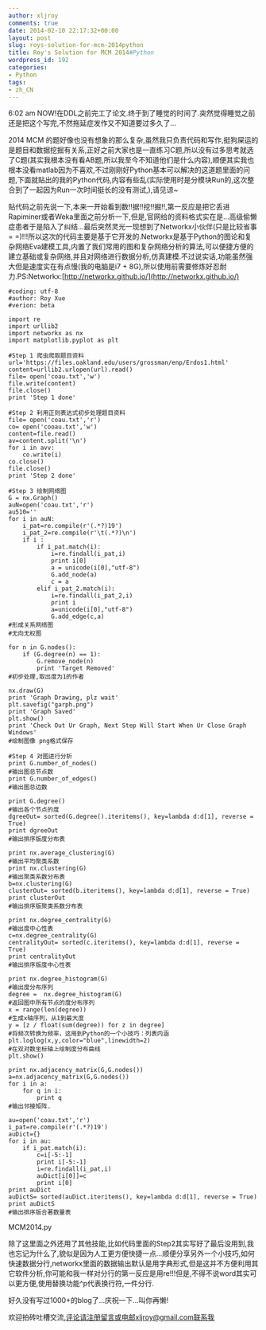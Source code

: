 ```yaml
---
author: xljroy
comments: true
date: 2014-02-10 22:17:32+00:00
layout: post
slug: roys-solution-for-mcm-2014python
title: Roy's Solution for MCM 2014#Python
wordpress_id: 192
categories:
- Python
tags:
- zh_CN
---
```


6:02 am NOW!在DDL之前完工了论文.终于到了睡觉的时间了.突然觉得睡觉之前还是把这个写完,不然拖延症发作又不知道要过多久了...

2014 MCM 的题好像也没有想象的那么复杂,虽然我只负责代码和写作,挺狗屎运的是题目和数据挖掘有关系,正好之前大家也是一直练习C题,所以没有过多思考就选了C题(其实我根本没有看AB题,所以我至今不知道他们是什么内容),顺便其实我也根本没看matlab因为不喜欢,不过刚刚好Python基本可以解决的这道题里面的问题,下面就贴出的我的Python代码,内容有些乱(实际使用时是分模块Run的,这次整合到了一起因为Run一次时间挺长的没有测试,),请见谅~

贴代码之前先说一下,本来一开始看到数!!据!!挖!!掘!!,第一反应是把它丢进Rapiminer或者Weka里面之前分析一下,但是,官网给的资料格式实在是...高级偷懒症患者于是陷入了纠结...最后突然灵光一现想到了Networkx小伙伴(只是比较省事= =)!!!所以这次的代码主要是基于它开发的.Networkx是基于Python的图论和复杂网络Eva建模工具,内置了我们常用的图和复杂网络分析的算法,可以便捷方便的建立基础或复杂网络,并且对网络进行数据分析,仿真建模.不过说实话,功能虽然强大但是速度实在有点慢(我的电脑是i7 + 8G),所以使用前需要修炼好忍耐力.PS:Networkx:[http://networkx.github.io/](http://networkx.github.io/)

    
    #coding: utf-8
    #author: Roy Xue
    #verion: beta
    
    import re
    import urllib2
    import networkx as nx 
    import matplotlib.pyplot as plt
    
    #Step 1 爬虫爬取题目资料
    url='https://files.oakland.edu/users/grossman/enp/Erdos1.html' 
    content=urllib2.urlopen(url).read()
    file= open('coau.txt','w')
    file.write(content)
    file.close()
    print 'Step 1 done'
    
    #Step 2 利用正则表达式初步处理题目资料
    file= open('coau.txt','r')
    co= open('cooau.txt','w')
    content=file.read()
    av=content.split('\n')
    for i in avv:
    	co.write(i)
    co.close()
    file.close()
    print 'Step 2 done'
    
    #Step 3 绘制网络图
    G = nx.Graph()
    auN=open('coau.txt','r')
    au510=''
    for i in auN:	
    	i_pat=re.compile(r'(.*?)19')
    	i_pat_2=re.compile(r'\t(.*?)\n')
    	if i :
    		if i_pat.match(i):
    			i=re.findall(i_pat,i)
    			print i[0]
    			a = unicode(i[0],"utf-8")
    			G.add_node(a)
    			c = a
    		elif i_pat_2.match(i):
    			i=re.findall(i_pat_2,i)
    			print i
    			a=unicode(i[0],"utf-8")
    			G.add_edge(c,a)
    #形成关系网络图
    #无向无权图
    
    for n in G.nodes():
    	if (G.degree(n) == 1):
    		G.remove_node(n)
    		print 'Target Removed'
    #初步处理,取出度为1的作者
    
    nx.draw(G)
    print 'Graph Drawing, plz wait'                          
    plt.savefig("garph.png")
    print 'Graph Saved'          
    plt.show()
    print 'Check Out Ur Graph, Next Step Will Start When Ur Close Graph Windows'  
    #绘制图像 png格式保存 
    
    #Step 4 对图进行分析
    print G.number_of_nodes()
    #输出图总节点数
    print G.number_of_edges()
    #输出图总边数
    
    print G.degree()
    #输出各个节点的度
    dgreeOut= sorted(G.degree().iteritems(), key=lambda d:d[1], reverse = True)
    print dgreeOut
    #输出排序版度分布表
    
    print nx.average_clustering(G)
    #输出平均聚类系数
    print nx.clustering(G)
    #输出聚类系数分布表
    b=nx.clustering(G)
    clusterOut= sorted(b.iteritems(), key=lambda d:d[1], reverse = True)
    print clusterOut
    #输出排序版聚类系数分布表
    
    print nx.degree_centrality(G)
    #输出度中心性表
    c=nx.degree_centrality(G)
    centralityOut= sorted(c.iteritems(), key=lambda d:d[1], reverse = True)
    print centralityOut
    #输出排序版度中心性表
    
    print nx.degree_histogram(G) 
    #输出度分布序列
    degree =  nx.degree_histogram(G)          
    #返回图中所有节点的度分布序列
    x = range(len(degree))                             
    #生成x轴序列，从1到最大度
    y = [z / float(sum(degree)) for z in degree]  
    #将频次转换为频率，这用到Python的一个小技巧：列表内涵
    plt.loglog(x,y,color="blue",linewidth=2)           
    #在双对数坐标轴上绘制度分布曲线  
    plt.show() 
    
    print nx.adjacency_matrix(G,G.nodes())
    a=nx.adjacency_matrix(G,G.nodes())
    for i in a:
    	for q in i:
    		print q
    #输出邻接矩阵.
    
    au=open('coau.txt','r')
    i_pat=re.compile(r'(.*?)19')
    auDict={}
    for i in au:
    	if i_pat.match(i):
    		c=i[-5:-1]
    		print i[-5:-1]
    		i=re.findall(i_pat,i)
    		auDict[i[0]]=c
    		print i[0]
    print auDict
    auDictS= sorted(auDict.iteritems(), key=lambda d:d[1], reverse = True)
    print auDictS
    #输出排序版合著数量表


MCM2014.py



除了这里面之外还用了其他技能,比如代码里面的Step2其实写好了最后没用到,我也忘记为什么了,貌似是因为人工更方便快捷一点...顺便分享另外一个小技巧,如何快速数据分行,networkx里面的数据输出默认是用字典形式,但是这并不方便利用其它软件分析,你可能和我一样对分行的第一反应是用re!!!但是,不得不说word其实可以更方便,使用替换功能^p代表换行符,一件分行.

好久没有写过1000+的blog了...庆祝一下...叫你再懒!

欢迎拍砖吐槽交流,评论请注册留言或电邮xljroy@gmail.com联系我
